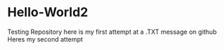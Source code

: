 # Hello-World2
Testing Repository
here is my first attempt at a .TXT message on github
Heres my second attempt

